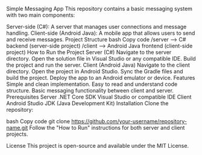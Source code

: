 Simple Messaging App
This repository contains a basic messaging system with two main components:

Server-side (C#): A server that manages user connections and message handling.
Client-side (Android Java): A mobile app that allows users to send and receive messages.
Project Structure
bash
Copy code
/server      --> C# backend (server-side project)
/client      --> Android Java frontend (client-side project)
How to Run the Project
Server (C#)
Navigate to the server directory.
Open the solution file in Visual Studio or any compatible IDE.
Build the project and run the server.
Client (Android Java)
Navigate to the client directory.
Open the project in Android Studio.
Sync the Gradle files and build the project.
Deploy the app to an Android emulator or device.
Features
Simple and clean implementation.
Easy to read and understand code structure.
Basic messaging functionality between client and server.
Prerequisites
Server
.NET Core SDK
Visual Studio or compatible IDE
Client
Android Studio
JDK (Java Development Kit)
Installation
Clone the repository:

bash
Copy code
git clone https://github.com/your-username/repository-name.git
Follow the "How to Run" instructions for both server and client projects.

License
This project is open-source and available under the MIT License.